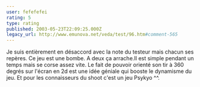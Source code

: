 ```yaml
---
user: fefefefei
rating: 5
type: rating
published: 2003-05-23T22:09:25.000Z
legacy_url: http://www.emunova.net/veda/test/96.htm#comment-565
---
```

Je suis entièrement en désaccord avec la note du testeur mais chacun ses repères.
Ce jeu est une bombe.
A deux ça arrache.Il est simple pendant un temps mais se corse assez vite.
Le fait de pouvoir orienté son tir à 360 degrés sur l'écran en 2d est une idée géniale qui booste le dynamisme du jeu.
Et pour les connaisseurs du shoot c'est un jeu Psykyo ^^.